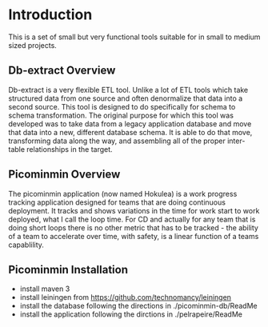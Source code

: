 # Introduction
This is a set of small but very functional tools suitable for in small to medium sized projects.

## Db-extract Overview
Db-extract is a very flexible ETL tool.  Unlike a lot of ETL tools which take structured data from one source and often denormalize that data into a second source.  This tool is designed to do specifically for schema to schema transformation.  The original purpose for which this tool was developed was to take data from a legacy application database and move that data into a new, different database schema.  It is able to do that move, transforming data along the way, and assembling all of the proper inter-table relationships in the target.

## Picominmin Overview
The picominmin application (now named Hokulea) is a work progress tracking application designed for teams that are doing continuous deployment.  It tracks and shows variations in the time for work start to work deployed, what I call the loop time.  For CD and actually for any team that is doing short loops there is no other metric that has to be tracked - the ability of a team to accelerate over time, with safety, is a linear function of a teams capablility.

## Picominmin Installation
- install maven 3
- install leiningen from https://github.com/technomancy/leiningen
- install the database following the directions in ./picominmin-db/ReadMe
- install the application following the dirctions in ./pelrapeire/ReadMe